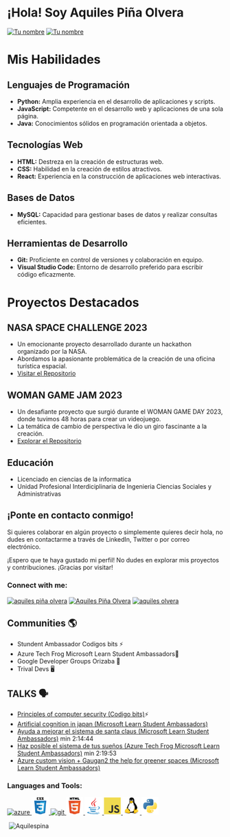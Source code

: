 # ¡Hola! Soy Aquiles Piña Olvera

[![Tu nombre](https://img.shields.io/badge/LinkedIn-Profile-blue)](https://www.linkedin.com/in/aquilespo/)
[![Tu nombre](https://img.shields.io/badge/Twitter-Follow-blue)](https://twitter.com/tu-usuario-de-twitter)
# Mis Habilidades

## Lenguajes de Programación
- **Python:** Amplia experiencia en el desarrollo de aplicaciones y scripts.
- **JavaScript:** Competente en el desarrollo web y aplicaciones de una sola página.
- **Java:** Conocimientos sólidos en programación orientada a objetos.

## Tecnologías Web
- **HTML:** Destreza en la creación de estructuras web.
- **CSS:** Habilidad en la creación de estilos atractivos.
- **React:** Experiencia en la construcción de aplicaciones web interactivas.

## Bases de Datos
- **MySQL:** Capacidad para gestionar bases de datos y realizar consultas eficientes.

## Herramientas de Desarrollo
- **Git:** Proficiente en control de versiones y colaboración en equipo.
- **Visual Studio Code:** Entorno de desarrollo preferido para escribir código eficazmente.

# Proyectos Destacados

## NASA SPACE CHALLENGE 2023
- Un emocionante proyecto desarrollado durante un hackathon organizado por la NASA.
- Abordamos la apasionante problemática de la creación de una oficina turística espacial.
- [Visitar el Repositorio](https://github.com/Josmar360/Planetary_Tourism_Office)

##  WOMAN GAME JAM 2023
- Un desafiante proyecto que surgió durante el WOMAN GAME DAY 2023, donde tuvimos 48 horas para crear un videojuego.
- La temática de cambio de perspectiva le dio un giro fascinante a la creación.
- [Explorar el Repositorio](https://github.com/Aquilespina/Prometeo_Gameday)

## Educación

- Licenciado en ciencias de la informatica
- Unidad Profesional Interdiciplinaria de Ingenieria Ciencias Sociales y Administrativas 

## ¡Ponte en contacto conmigo!

Si quieres colaborar en algún proyecto o simplemente quieres decir hola, no dudes en contactarme a través de LinkedIn, Twitter o por correo electrónico.

¡Espero que te haya gustado mi perfil! No dudes en explorar mis proyectos y contribuciones. ¡Gracias por visitar!


<h3 align="left">Connect with me:</h3>
<p align="left">
<a href="https://www.linkedin.com/in/pi%C3%B1a-olvera-aquiles-aa0864219/" target="blank"><img align="center" src="https://raw.githubusercontent.com/rahuldkjain/github-profile-readme-generator/master/src/images/icons/Social/twitter.svg" alt="aquiles piña olvera" height="30" width="40" /></a>
<a href="https://twitter.com/aquilespolvera" target="blank"><img align="center" src="https://raw.githubusercontent.com/rahuldkjain/github-profile-readme-generator/master/src/images/icons/Social/linked-in-alt.svg" alt="Aquiles Piña Olvera" height="30" width="40" /></a>
<a href="https://instagram.com/aquiles.p.olvera/" target="blank"><img align="center" src="https://raw.githubusercontent.com/rahuldkjain/github-profile-readme-generator/master/src/images/icons/Social/instagram.svg" alt="aquiles olvera" height="30" width="40" /></a>
</p> 

## Communities 🌎
* Stundent Ambassador Codigos bits ⚡️
* Azure Tech Frog Microsoft Learn Student Ambassadors🐸
* Google Developer Groups Orizaba 🚀
* Trival Devs 🖥

## TALKS 🗣
+ [Principles of computer security (Codigo bits)](https://www.youtube.com/watch?v=QVMgjwvqkks&t)⚡️
+ [Artificial cognition in japan (Microsoft Learn Student Ambassadors)](https://youtu.be/okrlnFOEl1A?t=7060)
+ [Ayuda a mejorar el sistema de santa claus  (Microsoft Learn Student Ambassadors)](https://www.facebook.com/QueChulaNube/videos/329762555336022) min 2:14:44
+ [Haz posible el sistema de tus sueños (Azure Tech Frog Microsoft Learn Student Ambassadors)](https://www.facebook.com/azuretechfrogs/videos/930648907812695) min 2:19:53
+ [Azure custom vision + Gaugan2 the help for greener spaces (Microsoft Learn Student Ambassadors)](https://youtu.be/3kI0m13hG4I?t=6741)



<h3 align="left">Languages and Tools:</h3>  
 <a href="https://azure.microsoft.com/en-in/" target="_blank" rel="noreferrer"> <img src="https://www.vectorlogo.zone/logos/microsoft_azure/microsoft_azure-icon.svg" alt="azure" width="40" height="40"/> </a> <a href="https://www.gnu.org/software/bash/" target="_blank" rel="noreferrer"></a><a href="https://www.w3schools.com/css/" target="_blank" rel="noreferrer"> <img src="https://raw.githubusercontent.com/devicons/devicon/master/icons/css3/css3-original-wordmark.svg" alt="css3" width="40" height="40"/> </a> <a href="https://git-scm.com/" target="_blank" rel="noreferrer"> <img src="https://www.vectorlogo.zone/logos/git-scm/git-scm-icon.svg" alt="git" width="40" height="40"/> </a>  <a href="https://www.w3.org/html/" target="_blank" rel="noreferrer"> <img src="https://raw.githubusercontent.com/devicons/devicon/master/icons/html5/html5-original-wordmark.svg" alt="html5" width="40" height="40"/> </a><a href="https://www.java.com" target="_blank" rel="noreferrer"> <img src="https://raw.githubusercontent.com/devicons/devicon/master/icons/java/java-original.svg" alt="java" width="40" height="40"/> </a> <a href="https://developer.mozilla.org/en-US/docs/Web/JavaScript" target="_blank" rel="noreferrer"> <img src="https://raw.githubusercontent.com/devicons/devicon/master/icons/javascript/javascript-original.svg" alt="javascript" width="40" height="40"/> </a> <a href="https://www.linux.org/" target="_blank" rel="noreferrer"> <img src="https://raw.githubusercontent.com/devicons/devicon/master/icons/linux/linux-original.svg" alt="linux" width="40" height="40"/> </a>  <a href="https://www.python.org" target="_blank" rel="noreferrer"> <img src="https://raw.githubusercontent.com/devicons/devicon/master/icons/python/python-original.svg" alt="python" width="40" height="40"/> </a> 
 
 <p>&nbsp;<img align="center" src="https://github-readme-stats.vercel.app/api?username=Aquilespina&show_icons=true&locale=en" alt="Aquilespina" /></p>
